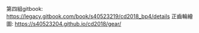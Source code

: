 第四組gitbook:
https://legacy.gitbook.com/book/s40523219/cd2018_bp4/details
正齒輪繪圖:
https://s40523204.github.io/cd2018/gear/
